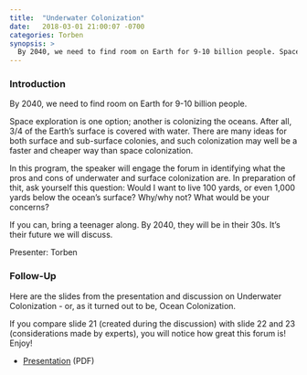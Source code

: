 ```yaml
---
title:  "Underwater Colonization"
date:   2018-03-01 21:00:07 -0700
categories: Torben 
synopsis: >
  By 2040, we need to find room on Earth for 9-10 billion people. Space exploration is one option; another is colonizing the oceans.
---
```


### Introduction

By 2040, we need to find room on Earth for 9-10 billion people. 

Space exploration is one option; another is colonizing the oceans. After all, 3/4 of the Earth’s surface is covered with water. There are many ideas for both surface and sub-surface colonies, and such colonization may well be a faster and cheaper way than space colonization. 

In this program, the speaker will engage the forum in identifying what the pros and cons of underwater and surface colonization are. In preparation of thit, ask yourself this question: Would I want to live 100 yards, or even 1,000 yards below the ocean’s surface? Why/why not? What would be your concerns? 

If you can, bring a teenager along. By 2040, they will be in their 30s. It’s their future we will discuss.

Presenter: Torben

### Follow-Up

Here are the slides from the presentation and discussion on Underwater Colonization - or, as it turned out to be, Ocean Colonization.

If you compare slide 21 (created during the discussion) with slide 22 and 23 (considerations made by experts), you will notice how great this forum is! Enjoy!

* [Presentation](/assets/present/2018/underwater-colonization.pdf) (PDF)